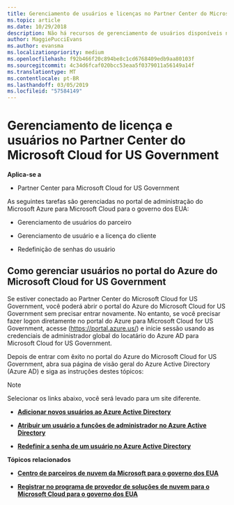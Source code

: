```yaml
---
title: Gerenciamento de usuários e licenças no Partner Center do Microsoft Cloud for US Government | Partner Center do Microsoft Cloud for US Government
ms.topic: article
ms.date: 10/29/2018
description: Não há recursos de gerenciamento de usuários disponíveis no Partner Center do Microsoft Cloud for US Government para atender aos requisitos nacionais, regionais e específicos do setor que regem a coleta e o uso de dados das pessoas. Em vez disso, adicione e gerencie usuários no portal do Azure do Microsoft Cloud for US Government.
author: MaggiePucciEvans
ms.author: evansma
ms.localizationpriority: medium
ms.openlocfilehash: f92b466f20c894be8c1cd6768409edb9aa80103f
ms.sourcegitcommit: 4c34d6fcaf020bcc53eaa5f0379011a56149a14f
ms.translationtype: MT
ms.contentlocale: pt-BR
ms.lasthandoff: 03/05/2019
ms.locfileid: "57584149"
---
```

# <a name="user-and-license-management-in-partner-center-for-microsoft-cloud-for-us-government"></a>Gerenciamento de licença e usuários no Partner Center do Microsoft Cloud for US Government

**Aplica-se a**

-  Partner Center para Microsoft Cloud for US Government

As seguintes tarefas são gerenciadas no portal de administração do Microsoft Azure para Microsoft Cloud para o governo dos EUA:

- Gerenciamento de usuários do parceiro

- Gerenciamento de usuário e a licença do cliente

- Redefinição de senhas do usuário


## <a name="how-to-manage-users-in-the-azure-portal-for-microsoft-cloud-for-us-government"></a>Como gerenciar usuários no portal do Azure do Microsoft Cloud for US Government

Se estiver conectado ao Partner Center do Microsoft Cloud for US Government, você poderá abrir o portal do Azure do Microsoft Cloud for US Government sem precisar entrar novamente. No entanto, se você precisar fazer logon diretamente no portal do Azure para Microsoft Cloud for US Government, acesse (https://portal.azure.us/) e inicie sessão usando as credenciais de administrador global do locatário do Azure AD para Microsoft Cloud for US Government.

Depois de entrar com êxito no portal do Azure do Microsoft Cloud for US Government, abra sua página de visão geral do Azure Active Directory (Azure AD) e siga as instruções destes tópicos:

> [!NOTE]  
> Selecionar os links abaixo, você será levado para um site diferente. 

-  [**Adicionar novos usuários ao Azure Active Directory**](https://docs.microsoft.com/azure/active-directory/active-directory-users-create-azure-portal)

-  [**Atribuir um usuário a funções de administrador no Azure Active Directory**](https://docs.microsoft.com/azure/active-directory/active-directory-users-assign-role-azure-portal)

-  [**Redefinir a senha de um usuário no Azure Active Directory**](https://docs.microsoft.com/azure/active-directory/active-directory-users-reset-password-azure-portal)

**Tópicos relacionados**

-  [**Centro de parceiros de nuvem da Microsoft para o governo dos EUA**](partner-center-for-microsoft-us-govt-cloud.md)

-  [**Registrar no programa de provedor de soluções de nuvem para o Microsoft Cloud para o governo dos EUA**](enroll-in-csp-for-microsoft-us-govt-cloud.md)
